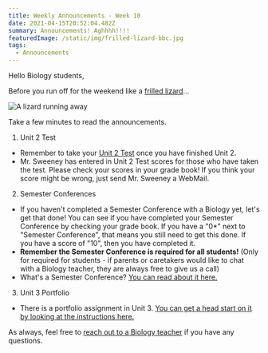 ```yaml
---
title: Weekly Announcements - Week 10
date: 2021-04-15T20:52:04.482Z
summary: Announcements! Aghhhh!!!!
featuredImage: /static/img/frilled-lizard-bbc.jpg
tags:
  - Announcements
---
```

<!--StartFragment-->

Hello Biology students,

Before you run off for the weekend like a [frilled lizard](https://en.wikipedia.org/wiki/Chlamydosaurus)...

![A lizard running away](https://media.giphy.com/media/U8n16pv7qIQTXDe7AQ/giphy.gif)

Take a few minutes to read the announcements.

1. Unit 2 Test

* Remember to take your [Unit 2 Test](https://mnca-biology-message-board.netlify.app/posts/unit-2-test/) once you have finished Unit 2.
* Mr. Sweeney has entered in Unit 2 Test scores for those who have taken the test. Please check your scores in your grade book! If you think your score might be wrong, just send Mr. Sweeney a WebMail.

2. Semester Conferences

* If you haven't completed a Semester Conference with a Biology yet, let's get that done! You can see if you have completed your Semester Conference by checking your grade book. If you have a "0*" next to "Semester Conference", that means you still need to get this done. If you have a score of "10", then you have completed it.
* **Remember the Semester Conference is required for all students!** (Only for required for students - if parents or caretakers would like to chat with a Biology teacher, they are always free to give us a call)
* What's a Semester Conference? [You can read about it here.](https://mnca-biology-message-board.netlify.app/posts/what's-a-%22semester-conference%22/)

3. Unit 3 Portfolio

* There is a portfolio assignment in Unit 3. [You can get a head start on it by looking at the instructions here.](https://mnca-biology-message-board.netlify.app/posts/unit-3-alternative-portfolio/)

As always, feel free to [reach out to a Biology teacher](https://mnca-biology-message-board.netlify.app/contact/) if you have any questions.

<!--EndFragment-->